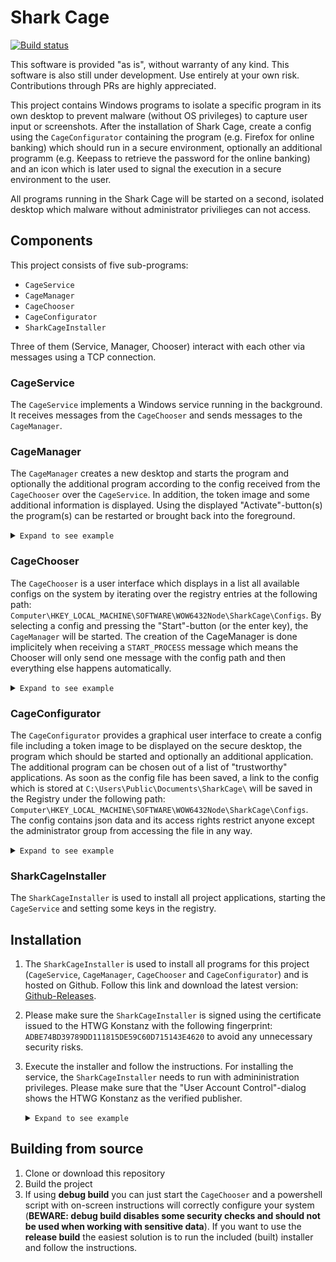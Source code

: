 # Shark Cage

[![Build status](https://ci.appveyor.com/api/projects/status/jxhrl395fvtjhwc6?svg=true)](https://ci.appveyor.com/project/SharkCagey/htwg-shark-cage)

This software is provided "as is", without warranty of any kind. This software is also still under development. Use entirely at your own risk. Contributions through PRs are highly appreciated.

This project contains Windows programs to isolate a specific program in its own desktop to prevent malware (without OS privileges) to capture user input or screenshots.
After the installation of Shark Cage, create a config using the `CageConfigurator` containing the program (e.g. Firefox for online banking) which should run in a secure environment, optionally an additional programm (e.g. Keepass to retrieve the password for the online banking) and an icon which is later used to signal the execution in a secure environment to the user.

All programs running in the Shark Cage will be started on a second, isolated desktop which malware without administrator privilieges can not access.

## Components

This project consists of five sub-programs:

* `CageService`
* `CageManager`
* `CageChooser`
* `CageConfigurator`
* `SharkCageInstaller`

Three of them (Service, Manager, Chooser) interact with each other via messages using a TCP connection.

### CageService

The `CageService` implements a Windows service running in the background. It receives messages from the `CageChooser` and sends messages to the `CageManager`.

### CageManager

The `CageManager` creates a new desktop and starts the program and optionally the additional program according to the config received from the `CageChooser` over the `CageService`. In addition, the token image and some additional information is displayed. Using the displayed "Activate"-button(s) the program(s) can be restarted or brought back into the foreground.

<details><summary markdown="span"><code>Expand to see example</code></summary>

<img width="1680" alt="Screenshot CageManager" src="https://user-images.githubusercontent.com/1786772/43678602-914198ec-9816-11e8-8a75-0ac3032368e4.png">

</details>

### CageChooser

The `CageChooser` is a user interface which displays in a list all available configs on the system by iterating over the registry entries at the following path: `Computer\HKEY_LOCAL_MACHINE\SOFTWARE\WOW6432Node\SharkCage\Configs`. By selecting a config and pressing the "Start"-button (or the enter key), the `CageManager` will be started. The creation of the CageManager is done implicitely when receiving a `START_PROCESS` message which means the Chooser will only send one message with the config path and then everything else happens automatically.

<details><summary markdown="span"><code>Expand to see example</code></summary>

<img width="500" alt="Screenshot CageChooser" src="https://user-images.githubusercontent.com/1786772/43733677-c50f6b72-99b5-11e8-9831-69556fd33246.png">

</details>

### CageConfigurator

The `CageConfigurator` provides a graphical user interface to create a config file including a token image to be displayed on the secure desktop, the program which should be started and optionally an additional application. The additional program can be chosen out of a list of "trustworthy" applications.
 As soon as the config file has been saved, a link to the config which is stored at `C:\Users\Public\Documents\SharkCage\` will be saved in the Registry under the following path: `Computer\HKEY_LOCAL_MACHINE\SOFTWARE\WOW6432Node\SharkCage\Configs`.
The config contains json data and its access rights restrict anyone except the administrator group from accessing the file in any way.

<details><summary markdown="span"><code>Expand to see example</code></summary>

<img width="1680" alt="Screenshot CageConfigurator" src="https://user-images.githubusercontent.com/1786772/43733731-e88c2e50-99b5-11e8-84a5-860351997f55.png">

</details>

### SharkCageInstaller

The `SharkCageInstaller` is used to install all project applications, starting the `CageService` and setting some keys in the registry.

## Installation

1. The `SharkCageInstaller` is used to install all programs for this project (`CageService`, `CageManager`, `CageChooser` and `CageConfigurator`) and is hosted on Github. Follow this link and download the latest version: [Github-Releases](https://github.com/SharkCagey/HTWG_shark_cage/releases).
1. Please make sure the `SharkCageInstaller` is signed using the certificate issued to the HTWG Konstanz with the following fingerprint: `ADBE74BD39789DD111815DE59C60D715143E4620` to avoid any unnecessary security risks.
1. Execute the installer and follow the instructions. For installing the service, the `SharkCageInstaller` needs to run with admininistration privileges. Please make sure that the "User Account Control"-dialog shows the HTWG Konstanz as the verified publisher.
   <details><summary markdown="span"><code>Expand to see example</code></summary>

   <img width="500" alt="Screenshot User Account Control dialog" src="https://user-images.githubusercontent.com/1786772/43678105-71343f90-980d-11e8-89f5-9a77c63b86fa.png">

   </details>

## Building from source

1. Clone or download this repository
1. Build the project
1. If using **debug build** you can just start the `CageChooser` and a powershell script with on-screen instructions will correctly configure your system (__BEWARE: debug build disables some security checks and should not be used when working with sensitive data__). If you want to use the **release build** the easiest solution is to run the included (built) installer and follow the instructions.
